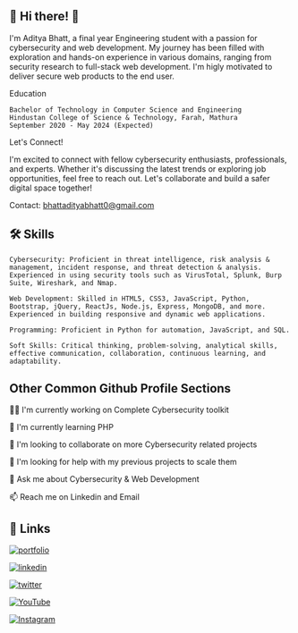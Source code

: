 
## 🚀 Hi there! 👋

I'm Aditya Bhatt, a final year Engineering student with a passion for cybersecurity and web development. My journey has been filled with exploration and hands-on experience in various domains, ranging from security research to full-stack web development. I'm higly motivated to deliver secure web products to the end user.


Education

    Bachelor of Technology in Computer Science and Engineering
    Hindustan College of Science & Technology, Farah, Mathura
    September 2020 - May 2024 (Expected)


Let's Connect!

I'm excited to connect with fellow cybersecurity enthusiasts, professionals, and experts. Whether it's discussing the latest trends or exploring job opportunities, feel free to reach out. Let's collaborate and build a safer digital space together!

Contact: bhattadityabhatt0@gmail.com


## 🛠 Skills
    Cybersecurity: Proficient in threat intelligence, risk analysis & management, incident response, and threat detection & analysis. Experienced in using security tools such as VirusTotal, Splunk, Burp Suite, Wireshark, and Nmap.

    Web Development: Skilled in HTML5, CSS3, JavaScript, Python, Bootstrap, jQuery, ReactJs, Node.js, Express, MongoDB, and more. Experienced in building responsive and dynamic web applications.

    Programming: Proficient in Python for automation, JavaScript, and SQL.

    Soft Skills: Critical thinking, problem-solving, analytical skills, effective communication, collaboration, continuous learning, and adaptability.


## Other Common Github Profile Sections
👩‍💻 I'm currently working on Complete Cybersecurity toolkit

🧠 I'm currently learning PHP

🤝 I'm looking to collaborate on more Cybersecurity related projects

🤔 I'm looking for help with my previous projects to scale them

💬 Ask me about Cybersecurity & Web Development

📫 Reach me on Linkedin and Email


## 🔗 Links

[![portfolio](https://img.shields.io/badge/my_portfolio-000?style=for-the-badge&logo=ko-fi&logoColor=white)](https://sites.google.com/view/adityasresume/about)

[![linkedin](https://img.shields.io/badge/linkedin-0A66C2?style=for-the-badge&logo=linkedin&logoColor=white)](https://www.linkedin.com/in/aditya-bhatt-741a981a0)

[![twitter](https://img.shields.io/badge/twitter-1DA1F2?style=for-the-badge&logo=twitter&logoColor=white)](https://x.com/adityainpixels/)

[![YouTube](https://img.shields.io/badge/YouTube-%23FF0000.svg?style=for-the-badge&logo=YouTube&logoColor=white)](https://youtube.com/@ordinaryaditya)

[![Instagram](https://img.shields.io/badge/Instagram-%23E4405F.svg?style=for-the-badge&logo=Instagram&logoColor=white)](https://www.instagram.com/ordinaryaditya)


